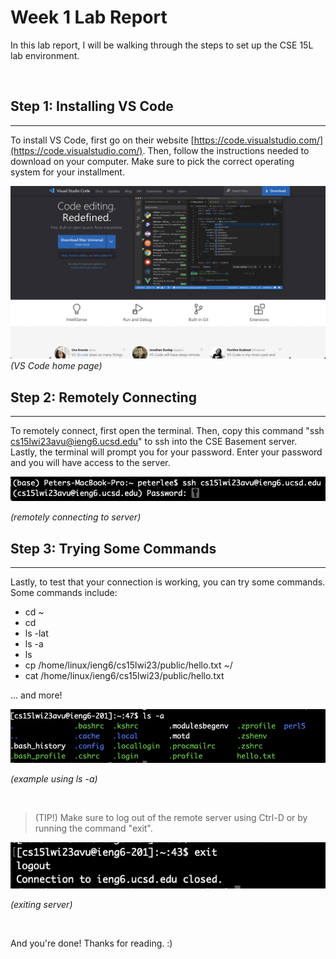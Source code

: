 # Week 1 Lab Report
In this lab report, I will be walking through the steps to set up the CSE 15L lab environment.

&nbsp;

## **Step 1: Installing VS Code**
___
To install VS Code, first go on their website [https://code.visualstudio.com/](https://code.visualstudio.com/). Then, follow the instructions needed to download on your computer. Make sure to pick the correct operating system for your installment.

![Image](imgs/vscode.png)
*(VS Code home page)*


## **Step 2: Remotely Connecting**
___
To remotely connect, first open the terminal. Then, copy this command "ssh cs15lwi23avu@ieng6.ucsd.edu" to ssh into the CSE Basement server. Lastly, the terminal will prompt you for your password. Enter your password and you will have access to the server.

![Image](imgs/login.png)

*(remotely connecting to server)*

## **Step 3: Trying Some Commands**
___
Lastly, to test that your connection is working, you can try some commands. Some commands include:

* cd ~
* cd
* ls -lat
* ls -a
* ls <directory>
* cp /home/linux/ieng6/cs15lwi23/public/hello.txt ~/
* cat /home/linux/ieng6/cs15lwi23/public/hello.txt

... and more!

![Image](imgs/lsexample.png)

*(example using ls -a)*

&nbsp;
> (TIP!) Make sure to log out of the remote server using Ctrl-D or by running the command "exit".

![Image](imgs/exit.png)	

*(exiting server)*

&nbsp;

And you're done! Thanks for reading. :)